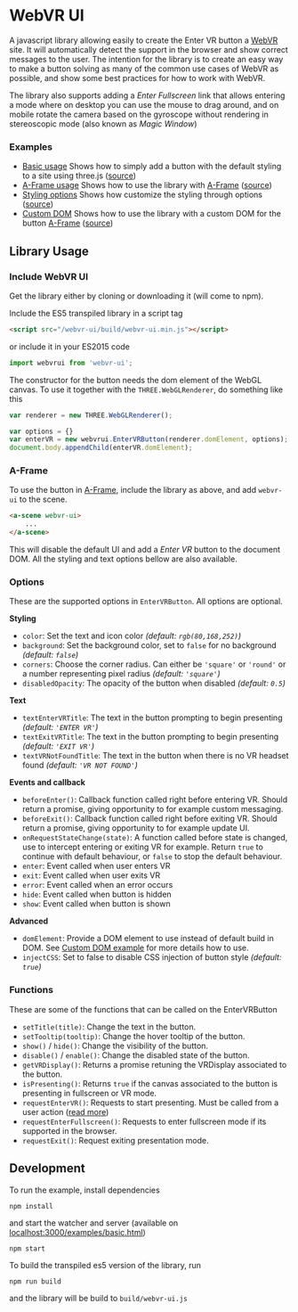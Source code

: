 # WebVR UI
A javascript library allowing easily to create the Enter VR button a [WebVR](https://webvr.info) site. It will automatically detect the support in the browser and show correct messages to the user. The intention for the library is to create an easy way to make a button solving as many of the common use cases of WebVR as possible, and show some best practices for how to work with WebVR.

The library also supports adding a *Enter Fullscreen* link that allows entering a mode where on desktop you can use the mouse to drag around, and on mobile rotate the camera based on the gyroscope without rendering in stereoscopic mode (also known as *Magic Window*)

### Examples
- [Basic usage](http://googlevr.github.io/webvr-ui/examples/basic.html) Shows how to simply add a button with the default styling to a site using three.js ([source](/examples/basic.html))
- [A-Frame usage](http://googlevr.github.io/webvr-ui/examples/aframe.html) Shows how to use the library with [A-Frame](https://aframe.io) ([source](/examples/aframe.html))
- [Styling options](http://googlevr.github.io/webvr-ui/examples/styling.html) Shows how customize the styling through options ([source](/examples/styling.html))
- [Custom DOM](http://googlevr.github.io/webvr-ui/examples/customDom.html) Shows how to use the library with a custom DOM for the button [A-Frame](https://aframe.io) ([source](/examples/customDom.html))


## Library Usage
### Include WebVR UI
Get the library either by cloning or downloading it (will come to npm).

Include the ES5 transpiled library in a script tag

```html
<script src="/webvr-ui/build/webvr-ui.min.js"></script>
```

or include it in your ES2015 code

```javascript
import webvrui from 'webvr-ui';
```

The constructor for the button needs the dom element of the WebGL canvas. To use it together with the `THREE.WebGLRenderer`, do something like this

```javascript
var renderer = new THREE.WebGLRenderer();

var options = {}
var enterVR = new webvrui.EnterVRButton(renderer.domElement, options);
document.body.appendChild(enterVR.domElement);
```

### A-Frame
To use the button in [A-Frame](https://aframe.io/), include the library as above, and add `webvr-ui` to the scene.

```html
<a-scene webvr-ui>
    ...
</a-scene>
```

This will disable the default UI and add a *Enter VR* button to the document DOM. All the styling and text options bellow are also available.    


### Options
These are the supported options in `EnterVRButton`. All options are optional. 

**Styling**

- `color`: Set the text and icon color *(default: `rgb(80,168,252)`)*
- `background`: Set the background color, set to `false` for no background *(default: `false`)*
- `corners`: Choose the corner radius. Can either be `'square'` or  `'round'` or a number representing pixel radius *(default: `'square'`)*
- `disabledOpacity`: The opacity of the button when disabled *(default: `0.5`)*

**Text**

- `textEnterVRTitle`: The text in the button prompting to begin presenting *(default: `'ENTER VR'`)*
- `textExitVRTitle`: The text in the button prompting to begin presenting *(default: `'EXIT VR'`)*
- `textVRNotFoundTitle`: The text in the button when there is no VR headset found *(default: `'VR NOT FOUND'`)*

**Events and callback**

- `beforeEnter()`: Callback function called right before entering VR. Should return a promise, giving opportunity to for example custom messaging.
- `beforeExit()`: Callback function called right before exiting VR. Should return a promise, giving opportunity to for example update UI.
- `onRequestStateChange(state)`: A function called before state is changed, use to intercept entering or exiting VR for example. Return `true` to continue with default behaviour, or `false` to stop the default behaviour.
- `enter`: Event called when user enters VR
- `exit`: Event called when user exits VR
- `error`: Event called when an error occurs
- `hide`: Event called when button is hidden 
- `show`: Event called when button is shown

**Advanced**

- `domElement`: Provide a DOM element to use instead of default build in DOM. See [Custom DOM example](http://googlevr.github.io/webvr-ui/examples/customDom.html) for more details how to use.
- `injectCSS`: Set to false to disable CSS injection of button style *(default: `true`)*

### Functions
These are some of the functions that can be called on the EnterVRButton

- `setTitle(title)`: Change the text in the button.
- `setTooltip(tooltip)`: Change the hover tooltip of the button.
- `show()` / `hide()`: Change the visibility of the button.
- `disable()` / `enable()`: Change the disabled state of the button.
- `getVRDisplay()`: Returns a promise retuning the VRDisplay associated to the button.
- `isPresenting()`: Returns `true` if the canvas associated to the button is presenting in fullscreen or VR mode. 
- `requestEnterVR()`: Requests to start presenting. Must be called from a user action ([read more](https://w3c.github.io/webvr/#dom-vrdisplay-requestpresent))
- `requestEnterFullscreen()`: Requests to enter fullscreen mode if its supported in the browser. 
- `requestExit()`: Request exiting presentation mode. 

## Development
To run the example, install dependencies

```
npm install
```

and start the watcher and server (available on [localhost:3000/examples/basic.html](http://localhost:3000/examples/basic.html))

```
npm start
```

To build the transpiled es5 version of the library, run

```
npm run build
```

and the library will be build to `build/webvr-ui.js`
